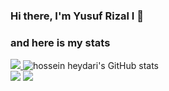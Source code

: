 ### Hi there, I'm Yusuf Rizal I 👋

### and here is my stats
<a href="https://github.com/egmu">
    <img src="https://github-stats-alpha.vercel.app/api?username=egmu&cc=22272e&tc=37BCF6&ic=fff&bc=0000&theme=monokai">
</a>
  <img src="https://github-readme-stats.vercel.app/api?username=egmu&show_icons=true&include_all_commits=true&theme=monokai" alt="hossein heydari's GitHub stats" /><br />
  <img src="https://github-readme-streak-stats.herokuapp.com/?user=egmu&theme=monokai"/>
  <img src="https://github-readme-stats.vercel.app/api/top-langs/?username=egmu&layout=compact&theme=monokai&langs_count=12"/><br />
</p>

<!--


Here are some ideas to get you started:

- 🔭 I’m currently working on ...
- 🌱 I’m currently learning ...
- 👯 I’m looking to collaborate on ...
- 🤔 I’m looking for help with ...
- 💬 Ask me about ...
- 📫 How to reach me: ...
- 😄 Pronouns: ...
- ⚡ Fun fact: ...
-->

